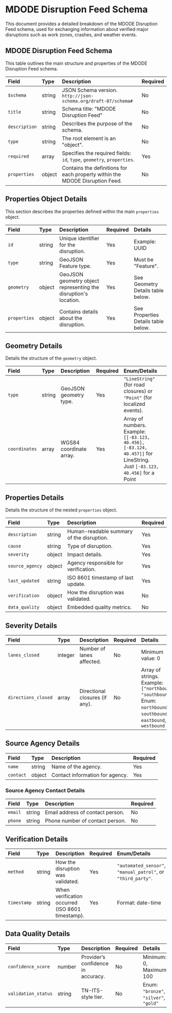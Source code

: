 # MDODE Disruption Feed Schema

This document provides a detailed breakdown of the MDODE Disruption Feed schema, used for exchanging information about verified major disruptions such as work zones, crashes, and weather events.

## MDODE Disruption Feed Schema

This table outlines the main structure and properties of the MDODE Disruption Feed schema.

| Field         | Type   | Description                                     | Required |
| :------------ | :----- | :---------------------------------------------- | :------- |
| `$schema`     | string | JSON Schema version. `http://json-schema.org/draft-07/schema#` | No       |
| `title`       | string | Schema title: "MDODE Disruption Feed"           | No       |
| `description` | string | Describes the purpose of the schema.            | No       |
| `type`        | string | The root element is an "object".                | No       |
| `required`    | array  | Specifies the required fields: `id`, `type`, `geometry`, `properties`. | Yes      |
| `properties`  | object | Contains the definitions for each property within the MDODE Disruption Feed. | No       |

## Properties Object Details

This section describes the properties defined within the main `properties` object.

| Field        | Type   | Description                                      | Required | Details                             |
| :----------- | :----- | :----------------------------------------------- | :------- | :---------------------------------- |
| `id`         | string | Unique identifier for the disruption.            | Yes      | Example: UUID                       |
| `type`       | string | GeoJSON Feature type.                            | Yes      | Must be "Feature".                   |
| `geometry`   | object | GeoJSON geometry object representing the disruption's location. | Yes      | See Geometry Details table below. |
| `properties` | object | Contains details about the disruption.           | Yes      | See Properties Details table below. |

## Geometry Details

Details the structure of the `geometry` object.

| Field         | Type   | Description                          | Required | Enum/Details                                      |
| :------------ | :----- | :----------------------------------- | :------- | :-------------------------------------------------- |
| `type`        | string | GeoJSON geometry type.             | Yes      | `"LineString"` (for road closures) or `"Point"` (for localized events). |
| `coordinates` | array  | WGS84 coordinate array.            | Yes      | Array of numbers.  Example: `[[-83.123, 40.456], [-83.124, 40.457]]` for LineString.<br>Just `[-83.123, 40.456]` for a Point |

## Properties Details

Details the structure of the nested `properties` object.

| Field          | Type   | Description                              | Required |
| :------------- | :----- | :--------------------------------------- | :------- |
| `description`  | string | Human-readable summary of the disruption. | Yes      |
| `cause`        | string | Type of disruption.                      | Yes      |
| `severity`     | object | Impact details.                          | Yes      |
| `source_agency`| object | Agency responsible for verification.   | Yes      |
| `last_updated` | string | ISO 8601 timestamp of last update.      | Yes      |
| `verification` | object | How the disruption was validated.        | No       |
| `data_quality` | object | Embedded quality metrics.                | No       |

## Severity Details

| Field             | Type    | Description                               | Required | Details |
| :---------------- | :------ | :---------------------------------------- | :------- | :------- |
| `lanes_closed`    | integer | Number of lanes affected.               | No       | Minimum value: 0 |
| `directions_closed` | array   | Directional closures (if any).          | No       | Array of strings. Example: `["northbound", "southbound"]`.<br>Enum: `northbound`, `southbound`, `eastbound`, `westbound` |

## Source Agency Details

| Field   | Type   | Description                      | Required |
| :------ | :----- | :------------------------------- | :------- |
| `name`  | string | Name of the agency.              | Yes      |
| `contact` | object | Contact information for agency.  | Yes      |

### Source Agency Contact Details

| Field   | Type   | Description                       | Required |
| :------ | :----- | :-------------------------------- | :------- |
| `email` | string | Email address of contact person.  | No       |
| `phone` | string | Phone number of contact person. | No       |

## Verification Details

| Field     | Type   | Description                           | Required | Enum/Details                                |
| :-------- | :----- | :------------------------------------ | :------- | :------------------------------------------ |
| `method`    | string | How the disruption was validated.     | Yes      | `"automated_sensor"`, `"manual_patrol"`, or `"third_party"`. |
| `timestamp` | string | When verification occurred (ISO 8601 timestamp). | Yes      | Format: date-time                           |

## Data Quality Details

| Field            | Type    | Description                               | Required | Details                   |
| :--------------- | :------ | :---------------------------------------- | :------- | :------------------------ |
| `confidence_score` | number  | Provider’s confidence in accuracy.      | No       | Minimum: 0, Maximum: 100  |
| `validation_status`| string | TN-ITS-style tier.                        | No       | Enum: `"bronze"`, `"silver"`, `"gold"` |
